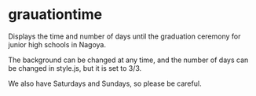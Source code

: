# grauationtime
Displays the time and number of days until the graduation ceremony for junior high schools in Nagoya.

The background can be changed at any time, and the number of days can be changed in style.js, but it is set to 3/3.

We also have Saturdays and Sundays, so please be careful.
